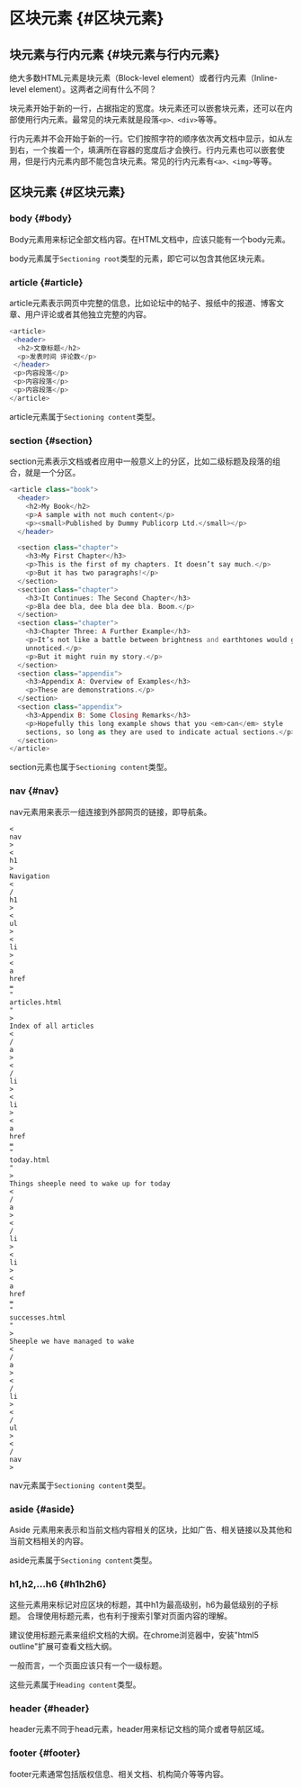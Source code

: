 # 区块元素 {#区块元素}

## 块元素与行内元素 {#块元素与行内元素}

绝大多数HTML元素是块元素（Block-level element）或者行内元素（Inline-level element）。这两者之间有什么不同？

块元素开始于新的一行，占据指定的宽度。块元素还可以嵌套块元素，还可以在内部使用行内元素。最常见的块元素就是段落`<p>、<div>`等等。

行内元素并不会开始于新的一行。它们按照字符的顺序依次再文档中显示，如从左到右，一个挨着一个，填满所在容器的宽度后才会换行。行内元素也可以嵌套使用，但是行内元素内部不能包含块元素。常见的行内元素有`<a>、<img>`等等。

## 区块元素 {#区块元素}

### body {#body}

Body元素用来标记全部文档内容。在HTML文档中，应该只能有一个body元素。

body元素属于`Sectioning root`类型的元素，即它可以包含其他区块元素。

### article {#article}

article元素表示网页中完整的信息，比如论坛中的帖子、报纸中的报道、博客文章、用户评论或者其他独立完整的内容。

```php
<article>
 <header>
  <h2>文章标题</h2>
  <p>发表时间 评论数</p>
 </header>
 <p>内容段落</p>
 <p>内容段落</p>
 <p>内容段落</p>
</article>
```

article元素属于`Sectioning content`类型。

### section {#section}

section元素表示文档或者应用中一般意义上的分区，比如二级标题及段落的组合，就是一个分区。

```php
<article class="book">
  <header>
    <h2>My Book</h2>
    <p>A sample with not much content</p>
    <p><small>Published by Dummy Publicorp Ltd.</small></p>
  </header>

  <section class="chapter">
    <h3>My First Chapter</h3>
    <p>This is the first of my chapters. It doesn’t say much.</p>
    <p>But it has two paragraphs!</p>
  </section>
  <section class="chapter">
    <h3>It Continues: The Second Chapter</h3>
    <p>Bla dee bla, dee bla dee bla. Boom.</p>
  </section>
  <section class="chapter">
    <h3>Chapter Three: A Further Example</h3>
    <p>It’s not like a battle between brightness and earthtones would go
    unnoticed.</p>
    <p>But it might ruin my story.</p>
  </section>
  <section class="appendix">
    <h3>Appendix A: Overview of Examples</h3>
    <p>These are demonstrations.</p>
  </section>
  <section class="appendix">
    <h3>Appendix B: Some Closing Remarks</h3>
    <p>Hopefully this long example shows that you <em>can</em> style
    sections, so long as they are used to indicate actual sections.</p>
  </section>
</article>
```

section元素也属于`Sectioning content`类型。

### nav {#nav}

nav元素用来表示一组连接到外部网页的链接，即导航条。

```
<
nav
>
<
h1
>
Navigation
<
/
h1
>
<
ul
>
<
li
>
<
a
href
=
"
articles.html
"
>
Index of all articles
<
/
a
>
<
/
li
>
<
li
>
<
a
href
=
"
today.html
"
>
Things sheeple need to wake up for today
<
/
a
>
<
/
li
>
<
li
>
<
a
href
=
"
successes.html
"
>
Sheeple we have managed to wake
<
/
a
>
<
/
li
>
<
/
ul
>
<
/
nav
>
```

nav元素属于`Sectioning content`类型。

### aside {#aside}

Aside 元素用来表示和当前文档内容相关的区块，比如广告、相关链接以及其他和当前文档相关的内容。

aside元素属于`Sectioning content`类型。

### h1,h2,...h6 {#h1h2h6}

这些元素用来标记对应区块的标题，其中h1为最高级别，h6为最低级别的子标题。 合理使用标题元素，也有利于搜索引擎对页面内容的理解。

建议使用标题元素来组织文档的大纲。在chrome浏览器中，安装"html5 outline"扩展可查看文档大纲。

一般而言，一个页面应该只有一个一级标题。

这些元素属于`Heading content`类型。

### header {#header}

header元素不同于head元素，header用来标记文档的简介或者导航区域。

### footer {#footer}

footer元素通常包括版权信息、相关文档、机构简介等等内容。


